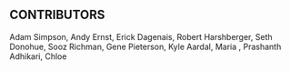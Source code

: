 ## CONTRIBUTORS


Adam Simpson,
Andy Ernst,
Erick Dagenais,
Robert Harshberger,
Seth Donohue,
Sooz Richman,
Gene Pieterson,
Kyle Aardal,
Maria ,
Prashanth Adhikari,
Chloe

